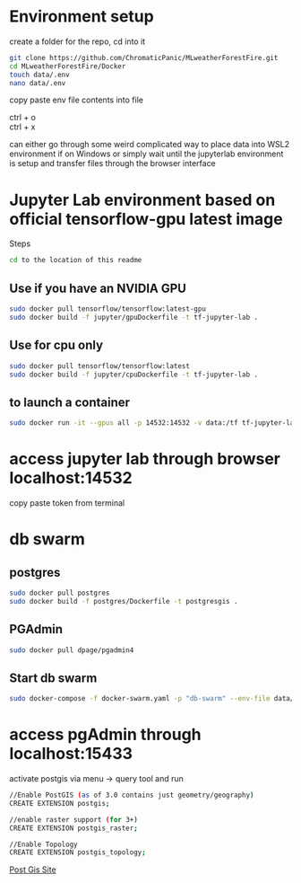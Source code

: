 # Environment setup  
create a folder for the repo, cd into it  
``` bash  
git clone https://github.com/ChromaticPanic/MLweatherForestFire.git  
cd MLweatherForestFire/Docker  
touch data/.env  
nano data/.env  
```  
copy paste env file contents into file  
  
ctrl + o  
ctrl + x  
  
can either go through some weird complicated way to place data into WSL2 environment if on Windows or simply wait until the jupyterlab environment is setup and transfer files through the browser interface

# Jupyter Lab environment based on official tensorflow-gpu latest image  
  
Steps  
  
``` bash  
cd to the location of this readme  
```  
  
## Use if you have an NVIDIA GPU
``` bash  
sudo docker pull tensorflow/tensorflow:latest-gpu  
sudo docker build -f jupyter/gpuDockerfile -t tf-jupyter-lab .  
```  
  
## Use for cpu only
``` bash  
sudo docker pull tensorflow/tensorflow:latest  
sudo docker build -f jupyter/cpuDockerfile -t tf-jupyter-lab .  
```  
  
## to launch a container
``` bash  
sudo docker run -it --gpus all -p 14532:14532 -v data:/tf tf-jupyter-lab  
```  
  
# access jupyter lab through browser localhost:14532   
copy paste token from terminal  



# db swarm  
## postgres
``` bash  
sudo docker pull postgres  
sudo docker build -f postgres/Dockerfile -t postgresgis .  
```  

## PGAdmin  
``` bash  
sudo docker pull dpage/pgadmin4  
```  

## Start db swarm
``` bash  
sudo docker-compose -f docker-swarm.yaml -p "db-swarm" --env-file data/.env up -d  
```  

# access pgAdmin through localhost:15433

activate postgis via menu -> query tool and run
``` bash  
//Enable PostGIS (as of 3.0 contains just geometry/geography)
CREATE EXTENSION postgis;

//enable raster support (for 3+)
CREATE EXTENSION postgis_raster;

//Enable Topology
CREATE EXTENSION postgis_topology;
```
[Post Gis Site](https://postgis.net/install/#binary-installers)